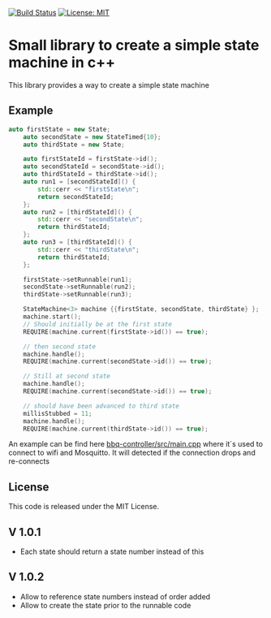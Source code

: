 [![Build Status](https://api.travis-ci.org/rvt/statemachine.svg?branch=master)](https://www.travis-ci.org/rvt/statemachine)
[![License: MIT](https://img.shields.io/badge/License-MIT-yellow.svg)](https://opensource.org/licenses/MIT)

# Small library to create a simple state machine in c++

This library provides a way to create a simple state machine

## Example

```cpp
auto firstState = new State;
    auto secondState = new StateTimed{10};
    auto thirdState = new State;

    auto firstStateId = firstState->id();
    auto secondStateId = secondState->id();
    auto thirdStateId = thirdState->id();
    auto run1 = [secondStateId]() {
        std::cerr << "firstState\n";
        return secondStateId;
    };
    auto run2 = [thirdStateId]() {
        std::cerr << "secondState\n";
        return thirdStateId;
    };
    auto run3 = [thirdStateId]() {
        std::cerr << "thirdState\n";
        return thirdStateId;
    };

    firstState->setRunnable(run1);
    secondState->setRunnable(run2);
    thirdState->setRunnable(run3);

    StateMachine<3> machine {{firstState, secondState, thirdState} };
    machine.start();
    // Should initially be at the first state
    REQUIRE(machine.current(firstState->id()) == true);

    // then second state
    machine.handle();
    REQUIRE(machine.current(secondState->id()) == true);

    // Still at second state
    machine.handle();
    REQUIRE(machine.current(secondState->id()) == true);

    // should have been advanced to third state
    millisStubbed = 11;
    machine.handle();
    REQUIRE(machine.current(thirdState->id()) == true);
```

An example can be find here [bbq-controller/src/main.cpp](https://github.com/rvt/bbq-controller/blob/master/src/main.cpp) where
it´s used to connect to wifi and Mosquitto. It will detected if the connection drops and re-connects

## License

This code is released under the MIT License.

## V 1.0.1
* Each state should return a state number instead of this

## V 1.0.2
* Allow to reference state numbers instead of order added
* Allow to create the state prior to the runnable code